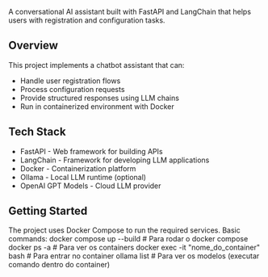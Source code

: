 A conversational AI assistant built with FastAPI and LangChain that helps users with registration and configuration tasks.

## Overview

This project implements a chatbot assistant that can:
- Handle user registration flows
- Process configuration requests 
- Provide structured responses using LLM chains
- Run in containerized environment with Docker

## Tech Stack

- FastAPI - Web framework for building APIs
- LangChain - Framework for developing LLM applications
- Docker - Containerization platform
- Ollama - Local LLM runtime (optional)
- OpenAI GPT Models - Cloud LLM provider

## Getting Started

The project uses Docker Compose to run the required services. Basic commands:
docker compose up --build		            # Para rodar o docker compose
docker ps -a		                        # Para ver os containers
docker exec -it "nome_do_container" bash	# Para entrar no container
ollama list                                 # Para ver os modelos (executar comando dentro do container)



